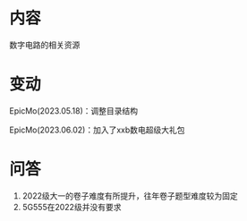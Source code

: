 # 内容

数字电路的相关资源

# 变动

EpicMo(2023.05.18)：调整目录结构

EpicMo(2023.06.02)：加入了xxb数电超级大礼包

# 问答

1. 2022级大一的卷子难度有所提升，往年卷子题型难度较为固定
2. 5G555在2022级并没有要求

